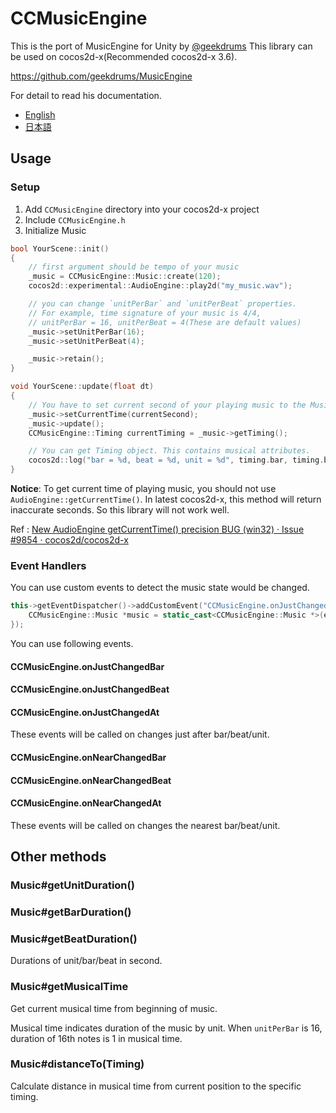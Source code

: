 # CCMusicEngine

This is the port of MusicEngine for Unity by [@geekdrums](https://github.com/geekdrums/)
This library can be used on cocos2d-x(Recommended cocos2d-x 3.6).

https://github.com/geekdrums/MusicEngine

For detail to read his documentation.

- [English](https://github.com/geekdrums/MusicEngine/blob/master/AboutMusicEngineEn.pdf)
- [日本語](https://github.com/geekdrums/MusicEngine/blob/master/AboutMusicEngine.pdf)

## Usage

### Setup

1. Add `CCMusicEngine` directory into your cocos2d-x project
2. Include `CCMusicEngine.h`
3. Initialize Music

```cpp
bool YourScene::init()
{
    // first argument should be tempo of your music
    _music = CCMusicEngine::Music::create(120);
    cocos2d::experimental::AudioEngine::play2d("my_music.wav");

    // you can change `unitPerBar` and `unitPerBeat` properties.
    // For example, time signature of your music is 4/4,
    // unitPerBar = 16, unitPerBeat = 4(These are default values)
    _music->setUnitPerBar(16);
    _music->setUnitPerBeat(4);

    _music->retain();
}

void YourScene::update(float dt) 
{
    // You have to set current second of your playing music to the Music instance manually.
    _music->setCurrentTime(currentSecond);
    _music->update();
    CCMusicEngine::Timing currentTiming = _music->getTiming();

    // You can get Timing object. This contains musical attributes.
    cocos2d::log("bar = %d, beat = %d, unit = %d", timing.bar, timing.beat, timing.unit);
}
```

**Notice**: To get current time of playing music, you should not use `AudioEngine::getCurrentTime()`.
In latest cocos2d-x, this method will return inaccurate seconds. So this library will not work well.

Ref : [New AudioEngine getCurrentTime() precision BUG (win32) · Issue #9854 · cocos2d/cocos2d-x](https://github.com/cocos2d/cocos2d-x/issues/9854)

### Event Handlers

You can use custom events to detect the music state would be changed.

```cpp
this->getEventDispatcher()->addCustomEvent("CCMusicEngine.onJustChangedBar", [](Event *event) {
    CCMusicEngine::Music *music = static_cast<CCMusicEngine::Music *>(event->getUserData());
});
```

You can use following events.

#### CCMusicEngine.onJustChangedBar
#### CCMusicEngine.onJustChangedBeat
#### CCMusicEngine.onJustChangedAt

These events will be called on changes just after bar/beat/unit.

#### CCMusicEngine.onNearChangedBar
#### CCMusicEngine.onNearChangedBeat
#### CCMusicEngine.onNearChangedAt

These events will be called on changes the nearest bar/beat/unit.

## Other methods

### Music#getUnitDuration()
### Music#getBarDuration()
### Music#getBeatDuration()

Durations of unit/bar/beat in second.

### Music#getMusicalTime

Get current musical time from beginning of music.

Musical time indicates duration of the music by unit.
When `unitPerBar` is 16, duration of 16th notes is 1 in musical time.

### Music#distanceTo(Timing)

Calculate distance in musical time from current position to the specific timing.
